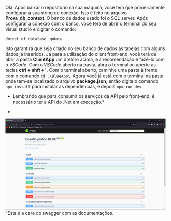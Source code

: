 Olá! Após baixar o repositório na sua máquina, você tem que primeiramente configurar a sua string de conexão. Isto é feito no arquivo **Prova_db_context**.
O banco de dados usado foi o SQL server.
Após configurar a conexão com o banco, você terá de abrir o terminal do seu visual studio e digitar o comando:
```
dotnet ef database update
```
Isto garantirá que seja criado no seu banco de dados as tabelas com alguns dados já inseridos.
Já para a utilização do client front-end, você terá de abrir a pasta **ClientApp** um dretóro acima, e a recomendação é fazê-lo com o *VSCode*.
Com o *VSCode* aberto na pasta, abra o termnal ou aperte as teclas **ctrl + shft + '**. Com o terminal aberto, caminhe uma pasta à frente com o comando ```cd .\BlueApp\```.
Agora você já está com o terminal na pasta onde tem-se localizado o arquivo **package.json**, então digite o comando ```npm install``` para instalar as dependências, e depois ```npm run dev```.
* Lembrando que para consumir os serviços da API pelo front-end, é necessário ter a API do .Net em execução.*

* 
![swagger completo](https://github.com/FelipeeSaM/ProvaBlue/blob/master/swagger_completo.png)
^Esta é a cara do swagger com as documentações.


